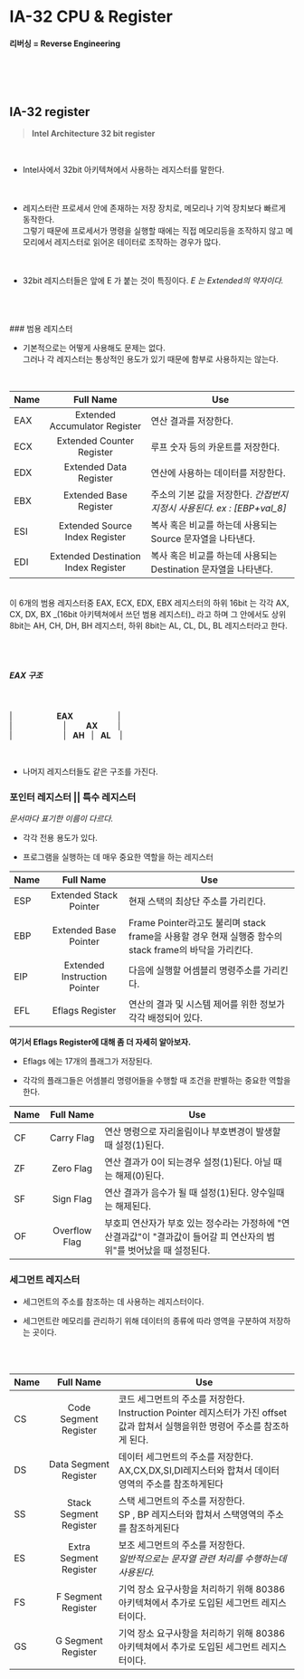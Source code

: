 # IA-32 CPU & Register
#### 리버싱 = Reverse Engineering
<br><br><br>

## IA-32 register
> **Intel Architecture 32 bit register**  

<br>

- Intel사에서 32bit 아키텍쳐에서 사용하는 레지스터를 말한다.  
<br><br>
- 레지스터란 프로세서 안에 존재하는 저장 장치로, 메모리나 기억 장치보다 빠르게 동작한다.  
그렇기 때문에 프로세서가 명령을 실행할 때에는 직접 메모리등을 조작하지 않고 메모리에서 레지스터로 읽어온 테이터로 조작하는 경우가 많다.  
<br><br>

- 32bit 레지스터들은 앞에 E 가 붙는 것이 특징이다. _E 는 Extended의 약자이다._
<br>
<br>
<br>
### 범용 레지스터  

<br>

- 기본적으로는 어떻게 사용해도 문제는 없다.  
그러나 각 레지스터는 통상적인 용도가 있기 때문에 함부로 사용하지는 않는다.  
<br>

| Name | Full Name | Use |
| -     | :------: | --------|
| EAX | Extended Accumulator Register          |연산 결과를 저장한다.        |  
| ECX | Extended Counter Register              |루프 숫자 등의 카운트를 저장한다.|           
| EDX | Extended Data Register                 |연산에 사용하는 데이터를 저장한다.|            
| EBX | Extended Base Register                 |주소의 기본 값을 저장한다. _간접번지 지정시 사용된다. ex : [EBP+val_8]_|          
| ESI | Extended Source Index Register         |복사 혹은 비교를 하는데 사용되는 Source 문자열을 나타낸다.|            
| EDI | Extended Destination Index Register    |복사 혹은 비교를 하는데 사용되는 Destination 문자열을 나타낸다. |
<br>
이 6개의 범용 레지스터중 EAX, ECX, EDX, EBX 레지스터의 하위 16bit 는 각각 AX, CX, DX, BX _(16bit 아키텍쳐에서 쓰던 범용 레지스터)_ 라고 하며 그 안에서도 상위 8bit는 AH, CH, DH, BH 레지스터, 하위 8bit는 AL, CL, DL, BL 레지스터라고 한다.  

<br><br>

##### EAX 구조
<br>

|&nbsp;&nbsp;&nbsp;&nbsp;&nbsp;&nbsp;&nbsp;&nbsp;&nbsp;&nbsp;&nbsp;&nbsp;&nbsp;&nbsp;&nbsp;&nbsp;&nbsp;&nbsp;&nbsp;&nbsp;**EAX**&nbsp;&nbsp;&nbsp;&nbsp;&nbsp;&nbsp;&nbsp;&nbsp;&nbsp;&nbsp;&nbsp;&nbsp;&nbsp;&nbsp;&nbsp;&nbsp;&nbsp;&nbsp;&nbsp;&nbsp;|  
|&nbsp;&nbsp;&nbsp;&nbsp;&nbsp;&nbsp;&nbsp;&nbsp;&nbsp;&nbsp;&nbsp;&nbsp;&nbsp;&nbsp;&nbsp;&nbsp;&nbsp;&nbsp;&nbsp;&nbsp;&nbsp;&nbsp;&nbsp;|&nbsp;&nbsp;&nbsp;&nbsp;&nbsp;&nbsp;&nbsp;&nbsp;&nbsp;**AX**&nbsp;&nbsp;&nbsp;&nbsp;&nbsp;&nbsp;&nbsp;&nbsp;&nbsp;|  
|&nbsp;&nbsp;&nbsp;&nbsp;&nbsp;&nbsp;&nbsp;&nbsp;&nbsp;&nbsp;&nbsp;&nbsp;&nbsp;&nbsp;&nbsp;&nbsp;&nbsp;&nbsp;&nbsp;&nbsp;&nbsp;&nbsp;&nbsp;|&nbsp;&nbsp;&nbsp;**AH**&nbsp;&nbsp;&nbsp;|&nbsp;&nbsp;&nbsp;**AL**&nbsp;&nbsp;&nbsp; |  

<br>

- 나머지 레지스터들도 같은 구조를 가진다.

### 포인터 레지스터 || 특수 레지스터  
_문서마다 표기한 이름이 다르다._
- 각각 전용 용도가 있다.  

- 프로그램을 실행하는 데 매우 중요한 역할을 하는 레지스터  

| Name | Full Name | Use |
| -    | :------: | --------|
| ESP | Extended Stack Pointer         | 현재 스택의 최상단 주소를 가리킨다.    |  
| EBP | Extended Base Pointer        | Frame Pointer라고도 불리며 stack frame을 사용할 경우 현재 실행중 함수의 stack frame의 바닥을 가리킨다.|  
| EIP | Extended Instruction Pointer        | 다음에 실행할 어셈블리 명령주소를 가리킨다.    |  
| EFL |  Eflags Register       | 연산의 결과 및 시스템 제어를 위한 정보가 각각 배정되어 있다.     |

**여기서 Eflags Register에 대해 좀 더 자세히 알아보자.**  
- Eflags 에는 17개의 플래그가 저장된다.  

- 각각의 플래그들은 어셈블리 명령어들을 수행할 때 조건을 판별하는 중요한 역할을 한다.  


| Name | Full Name | Use |
| -    | :------: | --------|
|CF|Carry Flag|연산 명령으로 자리올림이나 부호변경이 발생할 때 설정(1)된다.|
|ZF|Zero Flag|연산 결과가 0이 되는경우 설정(1)된다. 아닐 때는 해제(0)된다.|
|SF|Sign Flag|연산 결과가 음수가 될 때 설정(1)된다. 양수일때는 해제된다.|
|OF|Overflow Flag|부호피 연산자가 부호 있는 정수라는 가정하에 "연산결과값"이 "결과값이 들어갈 피 연산자의 범위"를 벗어났을 때 설정된다.|


### 세그먼트 레지스터
- 세그먼트의 주소를 참조하는 데 사용하는 레지스터이다.  

- 세그먼트란 메모리를 관리하기 위해 데이터의 종류에 따라 영역을 구분하여 저장하는 곳이다.  

<br>
<br>

| Name | Full Name | Use |
| -    | :------: | --------|
|CS|Code Segment Register|코드 세그먼트의 주소를 저장한다.<br>Instruction Pointer 레지스터가 가진 offset값과 합쳐서 실행을위한 명령어 주소를 참조하게 된다.|
|DS|Data Segment Register|데이터 세그먼트의 주소를 저장한다.<br>AX,CX,DX,SI,DI레지스터와 합쳐서 데이터 영역의 주소를 참조하게된다|
|SS|Stack Segment Register|스택 세그먼트의 주소를 저장한다. <br> SP , BP 레지스터와 합쳐서 스택영역의 주소를 참조하게된다|
|ES|Extra Segment Register|보조 세그먼트의 주소를 저장한다. <br> _일반적으로는 문자열 관련 처리를 수행하는데 사용된다._|
|FS|F Segment Register|기억 장소 요구사항을 처리하기 위해 80386 아키텍쳐에서 추가로 도입된 세그먼트 레지스터이다.|
|GS|G Segment Register|기억 장소 요구사항을 처리하기 위해 80386 아키텍쳐에서 추가로 도입된 세그먼트 레지스터이다.|
